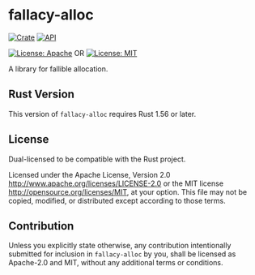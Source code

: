 # fallacy-alloc

[![Crate](https://img.shields.io/crates/v/fallacy-alloc.svg)](https://crates.io/crates/fallacy-alloc)
[![API](https://docs.rs/fallacy-alloc/badge.svg)](https://docs.rs/fallacy-alloc)

[![License: Apache](https://img.shields.io/badge/License-Apache%202.0-red.svg)](LICENSE-APACHE)
OR
[![License: MIT](https://img.shields.io/badge/license-MIT-blue.svg)](LICENSE-MIT)

A library for fallible allocation.

## Rust Version

This version of `fallacy-alloc` requires Rust 1.56 or later.

## License

Dual-licensed to be compatible with the Rust project.

Licensed under the Apache License, Version 2.0
http://www.apache.org/licenses/LICENSE-2.0 or the MIT license
http://opensource.org/licenses/MIT, at your
option. This file may not be copied, modified, or distributed
except according to those terms.

## Contribution

Unless you explicitly state otherwise, any contribution intentionally submitted
for inclusion in `fallacy-alloc` by you, shall be licensed as Apache-2.0 and MIT, without any additional
terms or conditions.
